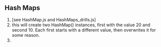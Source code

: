 ## Hash Maps

1. [see HashMap.js and HashMaps_drills.js]
2. this will create two HashMap() instances, first with the value 20 and second 10.  Each first starts with a different value, then overwrites it for some reason.
3. 
